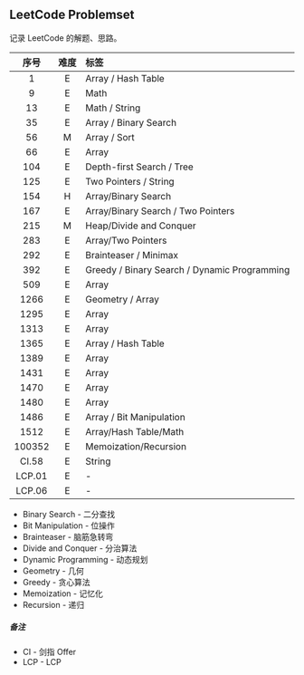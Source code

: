 ## LeetCode Problemset
记录 LeetCode 的解题、思路。  

| 序号 | 难度 | 标签 |
|:---:|:---:|:-----|
| 1   | E | Array / Hash Table |
| 9   | E | Math |
| 13  | E | Math / String |
| 35  | E | Array / Binary Search |
| 56  | M | Array / Sort |
| 66  | E | Array |
| 104 | E | Depth-first Search / Tree |
| 125 | E | Two Pointers / String |
| 154 | H | Array/Binary Search |
| 167 | E | Array/Binary Search / Two Pointers |
| 215 | M | Heap/Divide and Conquer |
| 283 | E | Array/Two Pointers |
| 292 | E | Brainteaser / Minimax |
| 392 | E | Greedy / Binary Search / Dynamic Programming |
| 509 | E | Array |
| 1266 | E | Geometry / Array |
| 1295 | E | Array |
| 1313 | E | Array |
| 1365 | E | Array / Hash Table |
| 1389 | E | Array |
| 1431 | E | Array |
| 1470 | E | Array |
| 1480 | E | Array |
| 1486 | E | Array / Bit Manipulation |
| 1512 | E | Array/Hash Table/Math |
| 100352 | E | Memoization/Recursion |
| CI.58  | E | String |
| LCP.01 | E | - |
| LCP.06 | E | - |

* Binary Search - 二分查找
* Bit Manipulation - 位操作
* Brainteaser - 脑筋急转弯
* Divide and Conquer - 分治算法
* Dynamic Programming - 动态规划
* Geometry - 几何
* Greedy - 贪心算法
* Memoization - 记忆化
* Recursion - 递归

##### 备注
* CI - 剑指 Offer
* LCP - LCP
